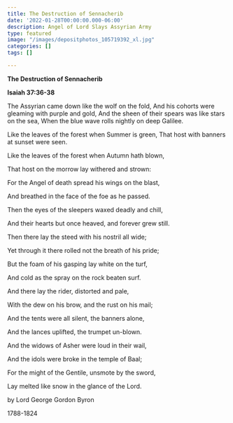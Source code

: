 ```yaml
---
title: The Destruction of Sennacherib
date: '2022-01-28T00:00:00.000-06:00'
description: Angel of Lord Slays Assyrian Army
type: featured
image: "/images/depositphotos_105719392_xl.jpg"
categories: []
tags: []

---
```

**The Destruction of Sennacherib**

**Isaiah 37:36-38**

The Assyrian came down like the wolf on the fold, And his cohorts were gleaming with purple and gold, And the sheen of their spears was like stars on the sea, When the blue wave rolls nightly on deep Galilee.

Like the leaves of the forest when Summer is green, That host with banners at sunset were seen.

Like the leaves of the forest when Autumn hath blown,

That host on the morrow lay withered and strown:

For the Angel of death spread his wings on the blast,

And breathed in the face of the foe as he passed.

Then the eyes of the sleepers waxed deadly and chill,

And their hearts but once heaved, and forever grew still.

Then there lay the steed with his nostril all wide;

Yet through it there rolled not the breath of his pride;

But the foam of his gasping lay white on the turf,

And cold as the spray on the rock beaten surf.

And there lay the rider, distorted and pale,

With the dew on his brow, and the rust on his mail;

And the tents were all silent, the banners alone,

And the lances uplifted, the trumpet un-blown.

And the widows of Asher were loud in their wail,

And the idols were broke in the temple of Baal;

For the might of the Gentile, unsmote by the sword,

Lay melted like snow in the glance of the Lord.

by Lord George Gordon Byron

1788-1824